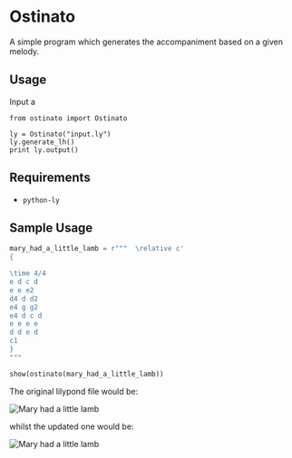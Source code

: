 Ostinato
========

A simple program which generates the accompaniment based on a given melody.

Usage
-----

Input a 

```
from ostinato import Ostinato

ly = Ostinato("input.ly")
ly.generate_lh()
print ly.output()
```

Requirements
------------

*  `python-ly` 

Sample Usage
------------

```py
mary_had_a_little_lamb = r"""  \relative c'
{

\time 4/4
e d c d
e e e2
d4 d d2
e4 g g2
e4 d c d
e e e e
d d e d
c1
}
"""

show(ostinato(mary_had_a_little_lamb))
```

The original lilypond file would be:

![Mary had a little lamb](https://raw.githubusercontent.com/chappers/chappers.github.com/master/img/ostinato/marylamb.png)

whilst the updated one would be:

![Mary had a little lamb](https://raw.githubusercontent.com/chappers/chappers.github.com/master/img/ostinato/marylamb-lh.png)